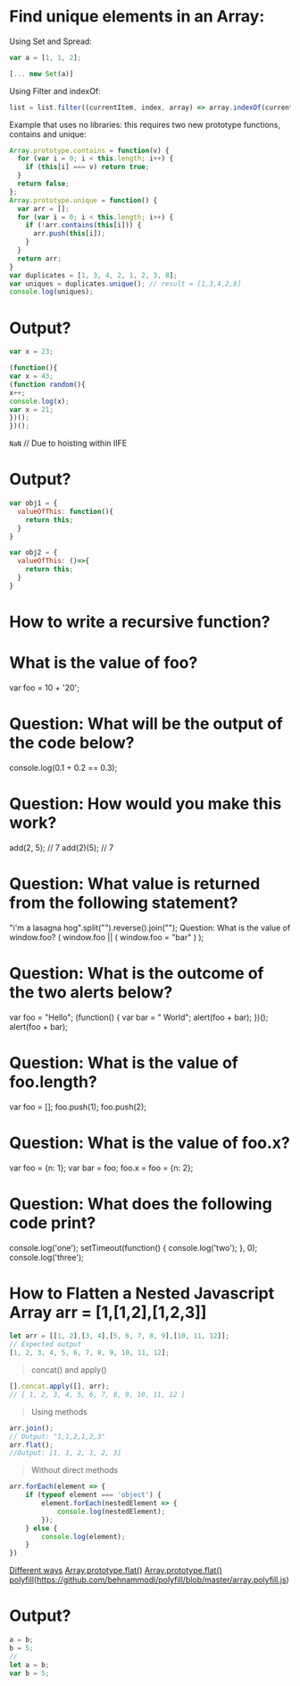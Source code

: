 
# Find unique elements in an Array:
Using Set and Spread:
```javascript
var a = [1, 1, 2];

[... new Set(a)]
```
Using Filter and indexOf:
```javascript
list = list.filter((currentItem, index, array) => array.indexOf(currentItem) === index)
```
Example that uses no libraries: this requires two new prototype functions, contains and unique:
```javascript
Array.prototype.contains = function(v) {
  for (var i = 0; i < this.length; i++) {
    if (this[i] === v) return true;
  }
  return false;
};
Array.prototype.unique = function() {
  var arr = [];
  for (var i = 0; i < this.length; i++) {
    if (!arr.contains(this[i])) {
      arr.push(this[i]);
    }
  }
  return arr;
}
var duplicates = [1, 3, 4, 2, 1, 2, 3, 8];
var uniques = duplicates.unique(); // result = [1,3,4,2,8]
console.log(uniques);
```


# Output?
```javascript
var x = 23;

(function(){
var x = 43;
(function random(){
x++;
console.log(x);
var x = 21;
})();
})();
```
`NaN` // Due to hoisting within IIFE


# Output?
```javascript
var obj1 = {
  valueOfThis: function(){
    return this;
  }
}

var obj2 = {
  valueOfThis: ()=>{
    return this;
  }
}
```


# How to write a recursive function?


# What is the value of foo?
var foo = 10 + '20';


# Question: What will be the output of the code below?
console.log(0.1 + 0.2 == 0.3);


# Question: How would you make this work?
add(2, 5); // 7
add(2)(5); // 7


# Question: What value is returned from the following statement?
"i'm a lasagna hog".split("").reverse().join("");
Question: What is the value of window.foo?
( window.foo || ( window.foo = "bar" ) );


# Question: What is the outcome of the two alerts below?
var foo = "Hello";
(function() {
  var bar = " World";
  alert(foo + bar);
})();
alert(foo + bar);


# Question: What is the value of foo.length?
var foo = [];
foo.push(1);
foo.push(2);


# Question: What is the value of foo.x?
var foo = {n: 1};
var bar = foo;
foo.x = foo = {n: 2};


# Question: What does the following code print?
console.log('one');
setTimeout(function() {
  console.log('two');
}, 0);
console.log('three');


# How to Flatten a Nested Javascript Array arr = [1,[1,2],[1,2,3]]
```javascript
let arr = [[1, 2],[3, 4],[5, 6, 7, 8, 9],[10, 11, 12]];
// Expected output
[1, 2, 3, 4, 5, 6, 7, 8, 9, 10, 11, 12];
```
> concat() and apply()
```javascript
[].concat.apply([], arr);
// [ 1, 2, 3, 4, 5, 6, 7, 8, 9, 10, 11, 12 ]
```
> 
>Using methods
```javascript
arr.join();
// Output: "1,1,2,1,2,3" 
arr.flat();
//Output: [1, 1, 2, 1, 2, 3]
```
>Without direct methods
```javascript
arr.forEach(element => {
    if (typeof element === 'object') {
        element.forEach(nestedElement => {
            console.log(nestedElement);
        });
    } else {
        console.log(element);
    }
})
```
[Different ways](https://codeburst.io/how-to-flatten-a-nested-javascript-array-628e01b85512)
[Array.prototype.flat()](https://developer.mozilla.org/en-US/docs/Web/JavaScript/Reference/Global_Objects/Array/flat)
[Array.prototype.flat() polyfill](https://developer.mozilla.org/en-US/docs/Web/JavaScript/Reference/Global_Objects/Array/flat)(https://github.com/behnammodi/polyfill/blob/master/array.polyfill.js)


# Output?
```javascript
a = b;
b = 5;
// 
let a = b;
var b = 5;
```